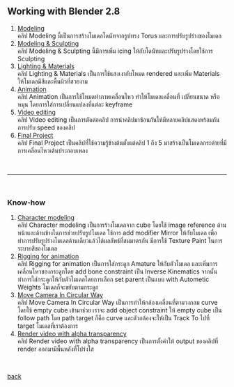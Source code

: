 ## Working with Blender 2.8

1. [Modeling](https://www.youtube.com/watch?v=EIkB1zjWgxI) <br>
คลิป Modeling นี้เป็นการสร้างโมเดลโดนัทจากรูปทรง Torus และการปรับรูปร่างของโมเดล
2. [Modeling & Sculpting](https://www.youtube.com/watch?v=2CwizAYdaRc&t=35s) <br>
คลิป Modeling & Sculpting นี้มีการเพิ่ม icing ให้กับโดนัทและปรับรูปร่างโดยใช้การ Sculpting
3. [Lighting & Materials](https://www.youtube.com/watch?v=hlBPp0ERPyA&t=159s) <br>
คลิป Lighting & Materials เป็นการใช้แสงเงากับโหมด rendered และเพิ่ม Materials ให้โมเดลมีสีและพื้นผิวที่สวยงาม
4. [Animation](https://www.youtube.com/watch?v=V6YpWpyV5xQ&t=207s) <br>
คลิป Animation เป็นการใช้โหมดทำภาพเคลื่อนไหว ทำให้โมเดลเคลื่อนที่ เปลี่ยนขนาด หรือ หมุน โดยการใส่การเปลี่ยนแปลงที่แต่ละ keyframe 
5. [Video editing](https://www.youtube.com/watch?v=GaZeoINydXU&t=75s) <br>
คลิป Video editing เป็นการตัดต่อคลิป การนำคลิปมาซ้อนกันให้มีหลายคลิปแสดงพร้อมกัน การปรับ speed ของคลิป
6. [Final Project](https://www.youtube.com/watch?v=QOp7FmoBatk) <br>
คลิป Final Project เป็นคลิปที่ใช้ความรู้ข้างต้นตั้งแต่คลิป 1 ถึง 5 มาสร้างเป็นโมเดลกระต่ายที่มีการเคลื่อนไหวเต้นประกอบเพลง

<br>

-----------------

<br>

### Know-how
1. [Character modeling](https://youtu.be/q8wpgZSwlBk) <br>
คลิป Character modeling เป็นการร้างโมเดลจาก cube โดยใช้ image reference ด้านหน้าและด้านข้างในการช่วยปรับรูปโมเดล ใช้การ add modifier Mirror ให้กับโมเดล เพื่อทำการปรับรูปร่างโมเดลด้านเดียวแล้วได้ผลลัพธ์ที่สมมาตรกัน มีการใช้ Texture Paint ในการระบายสีของโมเดล
2. [Rigging for animation](https://youtu.be/GWlRx_HslAY) <br>
คลิป Rigging for animation เป็นการใส่กระดูก Amature ให้กับตัวโมเดล และเพิ่มการเคลื่อนไหวของกระดูกโดย add bone constraint เป็น Inverse Kinematics จากนั้นทำการใส่กระดูกให้กับตัวโมเดลโดยการเลือก set parent เป็นแบบ with Autometic Weights โมเดลก็จะขยับตามกระดูก
3. [Move Camera In Circular Way](https://youtu.be/5XUJoyZUh1o) <br>
คลิป Move Camera In Circular Way เป็นการทำให้กล้องเคลื่อนที่ตามวงกลม curve โดยใช้ empty cube เข้ามาช่วย เราจะ add object constraint ให้ empty cube เป็น follow path โดย path target ก็คือ curve และตัวกล้องจะให้เป็น Track To ไปที่ target โมเดลที่เราต้องการ 
4. [Render video with alpha transparency](https://youtu.be/Q_L-Q4DQtKw) <br>
คลิป Render video with alpha transparency เป็นการตั้งค่าให้ output ของคลิปที่ render ออกมามีพื้นหลังที่โปร่งใส 
<br>

[back](/CN409/)
